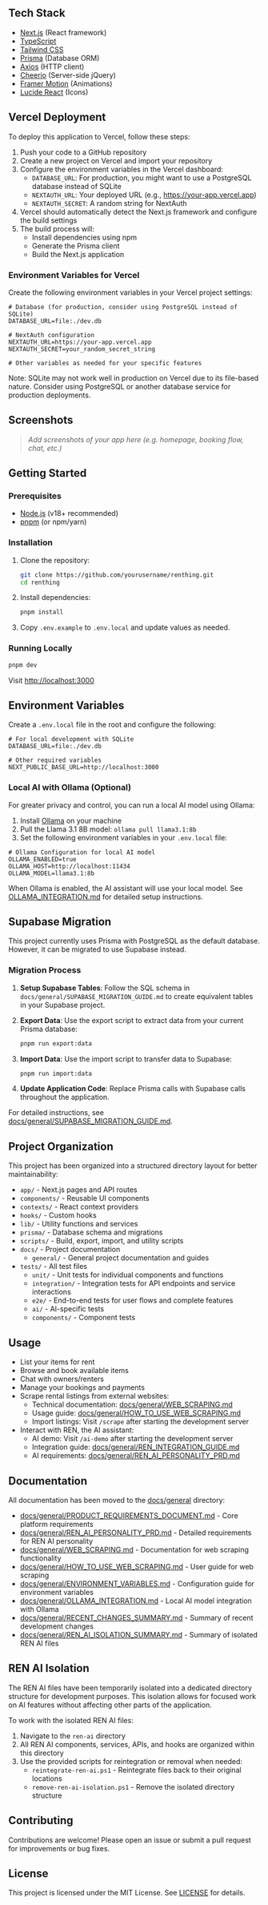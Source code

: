 ## Tech Stack

- [Next.js](https://nextjs.org/) (React framework)
- [TypeScript](https://www.typescriptlang.org/)
- [Tailwind CSS](https://tailwindcss.com/)
- [Prisma](https://www.prisma.io/) (Database ORM)
- [Axios](https://axios-http.com/) (HTTP client)
- [Cheerio](https://cheerio.js.org/) (Server-side jQuery)
- [Framer Motion](https://www.framer.com/motion/) (Animations)
- [Lucide React](https://lucide.dev/) (Icons)

## Vercel Deployment

To deploy this application to Vercel, follow these steps:

1. Push your code to a GitHub repository
2. Create a new project on Vercel and import your repository
3. Configure the environment variables in the Vercel dashboard:
   - `DATABASE_URL`: For production, you might want to use a PostgreSQL database instead of SQLite
   - `NEXTAUTH_URL`: Your deployed URL (e.g., https://your-app.vercel.app)
   - `NEXTAUTH_SECRET`: A random string for NextAuth
4. Vercel should automatically detect the Next.js framework and configure the build settings
5. The build process will:
   - Install dependencies using npm
   - Generate the Prisma client
   - Build the Next.js application

### Environment Variables for Vercel

Create the following environment variables in your Vercel project settings:

```env
# Database (for production, consider using PostgreSQL instead of SQLite)
DATABASE_URL=file:./dev.db

# NextAuth configuration
NEXTAUTH_URL=https://your-app.vercel.app
NEXTAUTH_SECRET=your_random_secret_string

# Other variables as needed for your specific features
```

Note: SQLite may not work well in production on Vercel due to its file-based nature. Consider using PostgreSQL or another database service for production deployments.

## Screenshots

> _Add screenshots of your app here (e.g. homepage, booking flow, chat, etc.)_

## Getting Started

### Prerequisites

- [Node.js](https://nodejs.org/) (v18+ recommended)
- [pnpm](https://pnpm.io/) (or npm/yarn)

### Installation

1. Clone the repository:
	```sh
	git clone https://github.com/yourusername/renthing.git
	cd renthing
	```
2. Install dependencies:
	```sh
	pnpm install
	```
3. Copy `.env.example` to `.env.local` and update values as needed.

### Running Locally

```sh
pnpm dev
```
Visit [http://localhost:3000](http://localhost:3000)

## Environment Variables

Create a `.env.local` file in the root and configure the following:

```env
# For local development with SQLite
DATABASE_URL=file:./dev.db

# Other required variables
NEXT_PUBLIC_BASE_URL=http://localhost:3000
```

### Local AI with Ollama (Optional)

For greater privacy and control, you can run a local AI model using Ollama:

1. Install [Ollama](https://ollama.com/) on your machine
2. Pull the Llama 3.1 8B model: `ollama pull llama3.1:8b`
3. Set the following environment variables in your `.env.local` file:

```env
# Ollama Configuration for local AI model
OLLAMA_ENABLED=true
OLLAMA_HOST=http://localhost:11434
OLLAMA_MODEL=llama3.1:8b
```

When Ollama is enabled, the AI assistant will use your local model. See [OLLAMA_INTEGRATION.md](docs/general/OLLAMA_INTEGRATION.md) for detailed setup instructions.

## Supabase Migration

This project currently uses Prisma with PostgreSQL as the default database. However, it can be migrated to use Supabase instead.

### Migration Process

1. **Setup Supabase Tables**: Follow the SQL schema in `docs/general/SUPABASE_MIGRATION_GUIDE.md` to create equivalent tables in your Supabase project.

2. **Export Data**: Use the export script to extract data from your current Prisma database:
   ```bash
   pnpm run export:data
   ```

3. **Import Data**: Use the import script to transfer data to Supabase:
   ```bash
   pnpm run import:data
   ```

4. **Update Application Code**: Replace Prisma calls with Supabase calls throughout the application.

For detailed instructions, see [docs/general/SUPABASE_MIGRATION_GUIDE.md](docs/general/SUPABASE_MIGRATION_GUIDE.md).

## Project Organization

This project has been organized into a structured directory layout for better maintainability:

- `app/` - Next.js pages and API routes
- `components/` - Reusable UI components
- `contexts/` - React context providers
- `hooks/` - Custom hooks
- `lib/` - Utility functions and services
- `prisma/` - Database schema and migrations
- `scripts/` - Build, export, import, and utility scripts
- `docs/` - Project documentation
  - `general/` - General project documentation and guides
- `tests/` - All test files
  - `unit/` - Unit tests for individual components and functions
  - `integration/` - Integration tests for API endpoints and service interactions
  - `e2e/` - End-to-end tests for user flows and complete features
  - `ai/` - AI-specific tests
  - `components/` - Component tests

## Usage

- List your items for rent
- Browse and book available items
- Chat with owners/renters
- Manage your bookings and payments
- Scrape rental listings from external websites:
  - Technical documentation: [docs/general/WEB_SCRAPING.md](docs/general/WEB_SCRAPING.md)
  - Usage guide: [docs/general/HOW_TO_USE_WEB_SCRAPING.md](docs/general/HOW_TO_USE_WEB_SCRAPING.md)
  - Import listings: Visit `/scrape` after starting the development server
- Interact with REN, the AI assistant:
  - AI demo: Visit `/ai-demo` after starting the development server
  - Integration guide: [docs/general/REN_INTEGRATION_GUIDE.md](docs/general/REN_INTEGRATION_GUIDE.md)
  - AI requirements: [docs/general/REN_AI_PERSONALITY_PRD.md](docs/general/REN_AI_PERSONALITY_PRD.md)

## Documentation

All documentation has been moved to the [docs/general](docs/general) directory:
- [docs/general/PRODUCT_REQUIREMENTS_DOCUMENT.md](docs/general/PRODUCT_REQUIREMENTS_DOCUMENT.md) - Core platform requirements
- [docs/general/REN_AI_PERSONALITY_PRD.md](docs/general/REN_AI_PERSONALITY_PRD.md) - Detailed requirements for REN AI personality
- [docs/general/WEB_SCRAPING.md](docs/general/WEB_SCRAPING.md) - Documentation for web scraping functionality
- [docs/general/HOW_TO_USE_WEB_SCRAPING.md](docs/general/HOW_TO_USE_WEB_SCRAPING.md) - User guide for web scraping
- [docs/general/ENVIRONMENT_VARIABLES.md](docs/general/ENVIRONMENT_VARIABLES.md) - Configuration guide for environment variables
- [docs/general/OLLAMA_INTEGRATION.md](docs/general/OLLAMA_INTEGRATION.md) - Local AI model integration with Ollama
- [docs/general/RECENT_CHANGES_SUMMARY.md](docs/general/RECENT_CHANGES_SUMMARY.md) - Summary of recent development changes
- [docs/general/REN_AI_ISOLATION_SUMMARY.md](docs/general/REN_AI_ISOLATION_SUMMARY.md) - Summary of isolated REN AI files

## REN AI Isolation

The REN AI files have been temporarily isolated into a dedicated directory structure for development purposes. 
This isolation allows for focused work on AI features without affecting other parts of the application.

To work with the isolated REN AI files:
1. Navigate to the `ren-ai` directory
2. All REN AI components, services, APIs, and hooks are organized within this directory
3. Use the provided scripts for reintegration or removal when needed:
   - `reintegrate-ren-ai.ps1` - Reintegrate files back to their original locations
   - `remove-ren-ai-isolation.ps1` - Remove the isolated directory structure

## Contributing

Contributions are welcome! Please open an issue or submit a pull request for improvements or bug fixes.

## License

This project is licensed under the MIT License. See [LICENSE](LICENSE) for details.